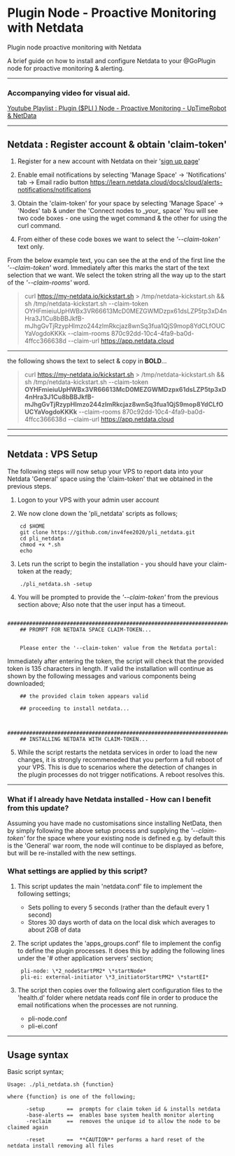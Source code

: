 # Plugin Node - Proactive Monitoring with Netdata
Plugin node proactive monitoring with Netdata

A brief guide on how to install and configure Netdata to your @GoPlugin node for proactive monitoring & alerting.

---
### Accompanying video for visual aid.

[Youtube Playlist : Plugin ($PLI ) Node - Proactive Monitoring - UpTimeRobot & NetData](https://www.youtube.com/watch?v=3EcVNHADik0&list=PL2_76-uvpc8xr4h22XCpayMVgdKPbhy2b)

---
## Netdata : Register account & obtain 'claim-token'

  1. Register for a new account with Netdata on their '[sign up page](https://app.netdata.cloud/?utm_source=website&utm_content=top_navigation_sign_up)'

  2. Enable email notifications by selecting 'Manage Space' -> 'Notifications' tab -> Email radio button
        https://learn.netdata.cloud/docs/cloud/alerts-notifications/notifications

  3. Obtain the 'claim-token' for your space by selecting 'Manage Space' -> 'Nodes' tab & under the 'Connect nodes to _\_your\__ space'  You will see two code boxes - one using the wget command & the other for using the curl command.

  4. From either of these code boxes we want to select the _'--claim-token'_ text only.

  From the below example text, you can see the at the end of the first line the _'--claim-token'_ word. Immediately after this marks the start of the text selection that we want.  We select the token string all the way up to the start of the _'--claim-rooms'_ word.

>curl https://my-netdata.io/kickstart.sh > /tmp/netdata-kickstart.sh && sh /tmp/netdata-kickstart.sh --claim-token    OYHFmieiuUpHWBx3VR66613McD0MEZGWMDzpx61dsLZP5tp3xD4nHra3J1Cu8bBBJkfB-mJhgGvTjRzypHlmzo244zlmRkcjaz8wnSq3fua1QjS9mop8YdCLfOUCYaVogdoKKKk --claim-rooms 870c92dd-10c4-4fa9-ba0d-4ffcc366638d --claim-url https://app.netdata.cloud

---

the following shows the text to select & copy in **BOLD**...

>curl https://my-netdata.io/kickstart.sh > /tmp/netdata-kickstart.sh && sh /tmp/netdata-kickstart.sh --claim-token    **OYHFmieiuUpHWBx3VR66613McD0MEZGWMDzpx61dsLZP5tp3xD4nHra3J1Cu8bBBJkfB-mJhgGvTjRzypHlmzo244zlmRkcjaz8wnSq3fua1QjS9mop8YdCLfOUCYaVogdoKKKk** --claim-rooms 870c92dd-10c4-4fa9-ba0d-4ffcc366638d --claim-url https://app.netdata.cloud

---
---

## Netdata : VPS Setup

The following steps will now setup your VPS to report data into your Netdata 'General' space using the 'claim-token' that we obtained in the previous steps.

  1. Logon to your VPS with your admin user account

  2. We now clone down the 'pli_netdata' scripts as follows;

```
    cd $HOME
    git clone https://github.com/inv4fee2020/pli_netdata.git
    cd pli_netdata
    chmod +x *.sh
    echo
```


  3. Lets run the script to begin the installation - you should have your claim-token at the ready;

```
    ./pli_netdata.sh -setup
```


  4. You will be prompted to provide the _'--claim-token'_ from the previous section above;
     Also note that the user input has a timeout.


```
    #########################################################################
    ## PROMPT FOR NETDATA SPACE CLAIM-TOKEN...


    Please enter the '--claim-token' value from the Netdata portal:
```

   Immediately after entering the token, the script will check that the provided token is 135 characters in length. If valid the installation will continue as shown by the following messages and various components being downloaded;

```
    ## the provided claim token appears valid

    ## proceeding to install netdata...


    #########################################################################
    ## INSTALLING NETDATA WITH CLAIM-TOKEN...
```

  5. While the script restarts the netdata services in order to load the new changes, it is strongly recommeneded that you perform a full reboot of your VPS.  This is due to scenarios where the detection of changes in the plugin processes do not trigger notifications. A reboot resolves this.

---

### What if I already have Netdata installed - How can I benefit from this update?

Assuming you have made no customisations since installing NetData, then by simply following the above setup process and supplying the _'--claim-token'_ for the space where your existing node is defined e.g. by default this is the 'General' war room, the node will continue to be displayed as before, but will be re-installed with the new settings.

### What settings are applied by this script?

1. This script updates the main 'netdata.conf' file to implement the following settings;

    - Sets polling to every 5 seconds (rather than the default every 1 second)
    - Stores 30 days worth of data on the local disk which averages to about 2GB of data


2. The script updates the 'apps_groups.conf' file to implement the config to define the plugin processes. It does this by adding the following lines under the '# other application servers' section;

        pli-node: \*2_nodeStartPM2* \*startNode*
        pli-ei: external-initiator \*3_initiatorStartPM2* \*startEI*


3. The script then copies over the following alert configuration files to the 'health.d' folder where netdata reads conf file in order to produce the email notifications when the processes are not running.

    - pli-node.conf
    - pli-ei.conf


---
## Usage syntax

Basic script syntax;

    Usage: ./pli_netdata.sh {function}

    where {function} is one of the following;

          -setup       ==  prompts for claim token id & installs netdata
          -base-alerts ==  enables base system health monitor alerting
          -reclaim     ==  removes the unique id to allow the node to be claimed again

          -reset       ==  **CAUTION** performs a hard reset of the netdata install removing all files

